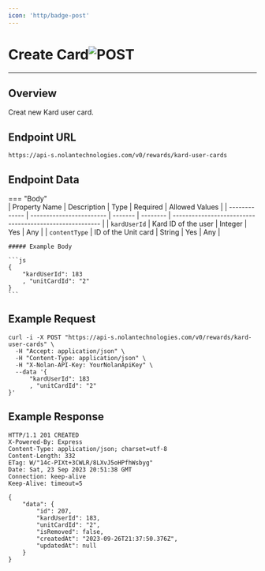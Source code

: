 ```yaml
---
icon: 'http/badge-post'
---
```


<h1 class=article-title>Create Card<img class="article-title-image" src="/assets/images/badge-post.svg" alt="POST"/></h1>

---

## Overview
Creat new Kard user card.

## Endpoint URL
`https://api-s.nolantechnologies.com/v0/rewards/kard-user-cards`

## Endpoint Data
=== "Body"    
    | Property Name | Description              | Type    | Required | Allowed Values                                          |
    | ------------- | ------------------------ | ------- | -------- | ------------------------------------------------------- |
    | `kardUserId`  | Kard ID of the user      | Integer | Yes      | Any                                                     |
    | `contentType` | ID of the Unit card      | String  | Yes      | Any                                                     |

    ##### Example Body

    ```js
    {
        "kardUserId": 183
        , "unitCardId": "2"
    } 
    ```

## Example Request
```text
curl -i -X POST "https://api-s.nolantechnologies.com/v0/rewards/kard-user-cards" \
  -H "Accept: application/json" \
  -H "Content-Type: application/json" \
  -H "X-Nolan-API-Key: YourNolanApiKey" \
  --data '{
      "kardUserId": 183
      , "unitCardId": "2"
}'
```

## Example Response
```text
HTTP/1.1 201 CREATED
X-Powered-By: Express
Content-Type: application/json; charset=utf-8
Content-Length: 332
ETag: W/"14c-PIXt+3CWLR/8LXvJ5oHPfhWsbyg"
Date: Sat, 23 Sep 2023 20:51:38 GMT
Connection: keep-alive
Keep-Alive: timeout=5

{
    "data": {
        "id": 207,
        "kardUserId": 183,
        "unitCardId": "2",
        "isRemoved": false,
        "createdAt": "2023-09-26T21:37:50.376Z",
        "updatedAt": null
    }
}
```


